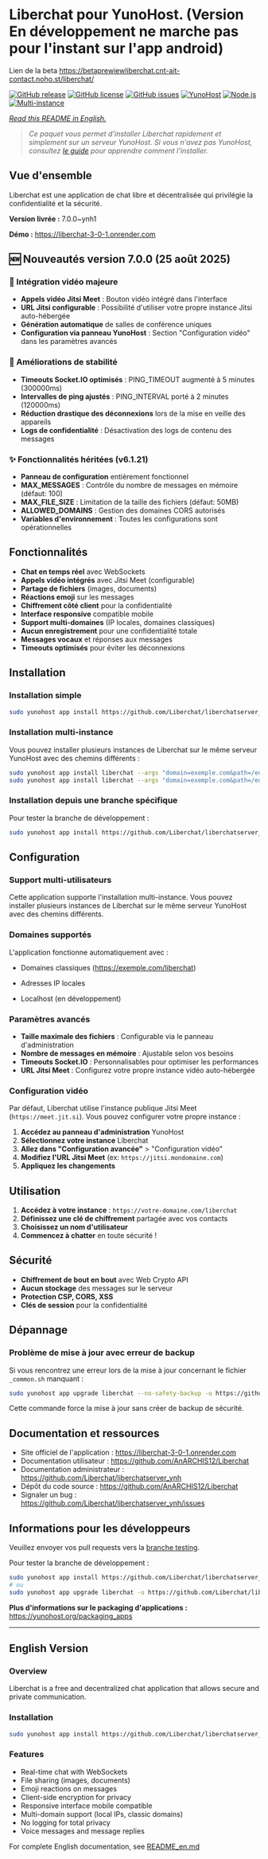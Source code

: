 # Liberchat pour YunoHost. (Version En développement ne marche pas pour l'instant sur l'app android)
Lien de la beta https://betaprewiewliberchat.cnt-ait-contact.noho.st/liberchat/

[![GitHub release](https://img.shields.io/github/v/release/Liberchat/liberchatserver_ynh?style=flat-square)](https://github.com/Liberchat/liberchatserver_ynh/releases)
[![GitHub license](https://img.shields.io/github/license/Liberchat/liberchatserver_ynh?style=flat-square)](https://github.com/Liberchat/liberchatserver_ynh/blob/main/LICENSE)
[![GitHub issues](https://img.shields.io/github/issues/Liberchat/liberchatserver_ynh?style=flat-square)](https://github.com/Liberchat/liberchatserver_ynh/issues)
[![YunoHost](https://img.shields.io/badge/YunoHost-11.2%2B-blue?style=flat-square)](https://yunohost.org)
[![Node.js](https://img.shields.io/badge/Node.js-18%2B-green?style=flat-square)](https://nodejs.org)
[![Multi-instance](https://img.shields.io/badge/Multi--instance-✓-success?style=flat-square)](https://github.com/Liberchat/liberchatserver_ynh)

*[Read this README in English.](./README_en.md)*

> *Ce paquet vous permet d'installer Liberchat rapidement et simplement sur un serveur YunoHost.*
> *Si vous n'avez pas YunoHost, consultez [le guide](https://yunohost.org/install) pour apprendre comment l'installer.*

## Vue d'ensemble

Liberchat est une application de chat libre et décentralisée qui privilégie la confidentialité et la sécurité.

**Version livrée :** 7.0.0~ynh1

**Démo :** https://liberchat-3-0-1.onrender.com

## 🆕 Nouveautés version 7.0.0 (25 août 2025)

### 🎥 Intégration vidéo majeure
- **Appels vidéo Jitsi Meet** : Bouton vidéo intégré dans l'interface
- **URL Jitsi configurable** : Possibilité d'utiliser votre propre instance Jitsi auto-hébergée
- **Génération automatique** de salles de conférence uniques
- **Configuration via panneau YunoHost** : Section "Configuration vidéo" dans les paramètres avancés

### 🔧 Améliorations de stabilité
- **Timeouts Socket.IO optimisés** : PING_TIMEOUT augmenté à 5 minutes (300000ms)
- **Intervalles de ping ajustés** : PING_INTERVAL porté à 2 minutes (120000ms)
- **Réduction drastique des déconnexions** lors de la mise en veille des appareils
- **Logs de confidentialité** : Désactivation des logs de contenu des messages

### ✨ Fonctionnalités héritées (v6.1.21)
- **Panneau de configuration** entièrement fonctionnel
- **MAX_MESSAGES** : Contrôle du nombre de messages en mémoire (défaut: 100)
- **MAX_FILE_SIZE** : Limitation de la taille des fichiers (défaut: 50MB)
- **ALLOWED_DOMAINS** : Gestion des domaines CORS autorisés
- **Variables d'environnement** : Toutes les configurations sont opérationnelles

## Fonctionnalités

- **Chat en temps réel** avec WebSockets
- **Appels vidéo intégrés** avec Jitsi Meet (configurable)
- **Partage de fichiers** (images, documents)
- **Réactions emoji** sur les messages
- **Chiffrement côté client** pour la confidentialité
- **Interface responsive** compatible mobile
- **Support multi-domaines** (IP locales, domaines classiques)
- **Aucun enregistrement** pour une confidentialité totale
- **Messages vocaux** et réponses aux messages
- **Timeouts optimisés** pour éviter les déconnexions

## Installation

### Installation simple

```bash
sudo yunohost app install https://github.com/Liberchat/liberchatserver_ynh
```

### Installation multi-instance

Vous pouvez installer plusieurs instances de Liberchat sur le même serveur YunoHost avec des chemins différents :

```bash
sudo yunohost app install liberchat --args "domain=exemple.com&path=/equipe1"
sudo yunohost app install liberchat --args "domain=exemple.com&path=/equipe2"
```

### Installation depuis une branche spécifique

Pour tester la branche de développement :

```bash
sudo yunohost app install https://github.com/Liberchat/liberchatserver_ynh/tree/testing --debug
```

## Configuration

### Support multi-utilisateurs

Cette application supporte l'installation multi-instance. Vous pouvez installer plusieurs instances de Liberchat sur le même serveur YunoHost avec des chemins différents.

### Domaines supportés

L'application fonctionne automatiquement avec :
- Domaines classiques (https://exemple.com/liberchat)

- Adresses IP locales
- Localhost (en développement)

### Paramètres avancés

- **Taille maximale des fichiers** : Configurable via le panneau d'administration
- **Nombre de messages en mémoire** : Ajustable selon vos besoins
- **Timeouts Socket.IO** : Personnalisables pour optimiser les performances
- **URL Jitsi Meet** : Configurez votre propre instance vidéo auto-hébergée

### Configuration vidéo

Par défaut, Liberchat utilise l'instance publique Jitsi Meet (`https://meet.jit.si`). Vous pouvez configurer votre propre instance :

1. **Accédez au panneau d'administration** YunoHost
2. **Sélectionnez votre instance** Liberchat
3. **Allez dans "Configuration avancée"** > "Configuration vidéo"
4. **Modifiez l'URL Jitsi Meet** (ex: `https://jitsi.mondomaine.com`)
5. **Appliquez les changements**

## Utilisation

1. **Accédez à votre instance** : `https://votre-domaine.com/liberchat`
2. **Définissez une clé de chiffrement** partagée avec vos contacts
3. **Choisissez un nom d'utilisateur**
4. **Commencez à chatter** en toute sécurité !

## Sécurité

- **Chiffrement de bout en bout** avec Web Crypto API
- **Aucun stockage** des messages sur le serveur
- **Protection CSP, CORS, XSS**
- **Clés de session** pour la confidentialité

## Dépannage

### Problème de mise à jour avec erreur de backup

Si vous rencontrez une erreur lors de la mise à jour concernant le fichier `_common.sh` manquant :

```bash
sudo yunohost app upgrade liberchat --no-safety-backup -u https://github.com/Liberchat/liberchatserver_ynh
```

Cette commande force la mise à jour sans créer de backup de sécurité.

## Documentation et ressources

- Site officiel de l'application : <https://liberchat-3-0-1.onrender.com>
- Documentation utilisateur : <https://github.com/AnARCHIS12/Liberchat>
- Documentation administrateur : <https://github.com/Liberchat/liberchatserver_ynh>
- Dépôt du code source : <https://github.com/AnARCHIS12/Liberchat>
- Signaler un bug : <https://github.com/Liberchat/liberchatserver_ynh/issues>

## Informations pour les développeurs

Veuillez envoyer vos pull requests vers la [branche testing](https://github.com/Liberchat/liberchatserver_ynh/tree/testing).

Pour tester la branche de développement :

```bash
sudo yunohost app install https://github.com/Liberchat/liberchatserver_ynh/tree/testing --debug
# ou
sudo yunohost app upgrade liberchat -u https://github.com/Liberchat/liberchatserver_ynh/tree/testing --debug
```

**Plus d'informations sur le packaging d'applications :** <https://yunohost.org/packaging_apps>

---

## English Version

### Overview

Liberchat is a free and decentralized chat application that allows secure and private communication.

### Installation

```bash
sudo yunohost app install https://github.com/Liberchat/liberchatserver_ynh
```

### Features

- Real-time chat with WebSockets
- File sharing (images, documents)
- Emoji reactions on messages
- Client-side encryption for privacy
- Responsive interface mobile compatible
- Multi-domain support (local IPs, classic domains)
- No logging for total privacy
- Voice messages and message replies

For complete English documentation, see [README_en.md](./README_en.md)